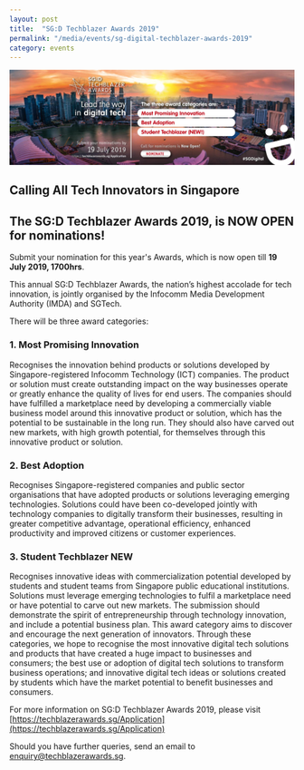 ```yaml
---
layout: post
title:  "SG:D Techblazer Awards 2019"
permalink: "/media/events/sg-digital-techblazer-awards-2019"
category: events
---
```


![Techblazer Awards 2019](/images/media/events/SG-Techblazer-webpage_1500X500.jpg)

## Calling All Tech Innovators in Singapore ##
 
## The SG:D Techblazer Awards 2019, is NOW OPEN for nominations! ##
 
Submit your nomination for this year's Awards, which is now open till **19 July 2019, 1700hrs**.
 
This annual SG:D Techblazer Awards, the nation’s highest accolade for tech innovation, is jointly organised by the Infocomm Media Development Authority (IMDA) and SGTech.
 
There will be three award categories:
 
### 1. Most Promising Innovation
Recognises the innovation behind products or solutions developed by Singapore-registered Infocomm Technology (ICT) companies. The product or solution must create outstanding impact on the way businesses operate or greatly enhance the quality of lives for end users. The companies should have fulfilled a marketplace need by developing a commercially viable business model around this innovative product or solution, which has the potential to be sustainable in the long run. They should also have
carved out new markets, with high growth potential, for themselves through this innovative product or solution.
 
### 2. Best Adoption
Recognises Singapore-registered companies and public sector organisations that have adopted products or solutions leveraging emerging technologies. Solutions could have been co-developed jointly with technology companies to digitally transform their businesses, resulting in greater competitive advantage, operational efficiency, enhanced productivity and improved citizens or customer experiences.
 
### 3. Student Techblazer **NEW**
Recognises innovative ideas with commercialization potential developed by students and student teams from Singapore public educational institutions. Solutions must leverage emerging technologies to fulfil a marketplace need or have potential to carve out new markets. The submission should demonstrate the spirit of entrepreneurship through technology innovation, and include a potential business plan. This award category aims to discover and encourage the next generation of innovators. Through these categories, we hope to recognise the most innovative digital tech solutions and products that have created a huge impact to businesses and consumers; the best use or adoption of digital tech solutions to transform business operations; and innovative digital tech ideas or solutions created by students which have the market potential to benefit businesses and consumers.
 
For more information on SG:D Techblazer Awards 2019, please visit [https://techblazerawards.sg/Application](https://techblazerawards.sg/Application)
 
Should you have further queries, send an email to <enquiry@techblazerawards.sg>.
